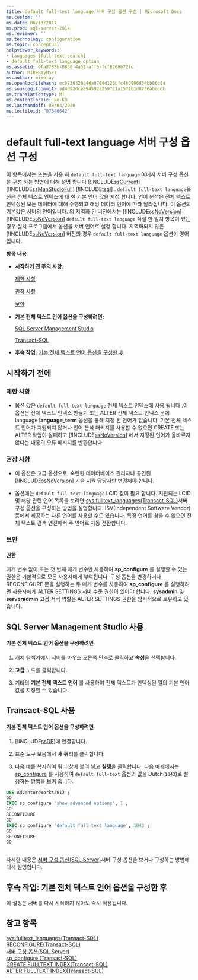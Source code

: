 ```yaml
---
title: default full-text language 서버 구성 옵션 구성 | Microsoft Docs
ms.custom: ''
ms.date: 06/13/2017
ms.prod: sql-server-2014
ms.reviewer: ''
ms.technology: configuration
ms.topic: conceptual
helpviewer_keywords:
- languages [full-text search]
- default full-text language option
ms.assetid: 0fa8785b-0830-4a52-aff5-fcf8268b72fc
author: MikeRayMSFT
ms.author: mikeray
ms.openlocfilehash: ec0736326a4da0708d125bfc480996d54bb86c8a
ms.sourcegitcommit: ad4d92dce894592a259721a1571b1d8736abacdb
ms.translationtype: MT
ms.contentlocale: ko-KR
ms.lasthandoff: 08/04/2020
ms.locfileid: "87646642"
---
```

# <a name="configure-the-default-full-text-language-server-configuration-option"></a>default full-text language 서버 구성 옵션 구성
  이 항목에서는 또는을 사용 하 `default full-text language` 여에서 서버 구성 옵션을 구성 하는 방법에 대해 설명 합니다 [!INCLUDE[ssCurrent](../../includes/sscurrent-md.md)] [!INCLUDE[ssManStudioFull](../../includes/ssmanstudiofull-md.md)] [!INCLUDE[tsql](../../includes/tsql-md.md)] . `default full-text language`옵션은 전체 텍스트 인덱스에 대 한 기본 언어 값을 지정 합니다. 언어 분석은 전체 텍스트 인덱싱된 모든 데이터에 대해 수행되고 해당 데이터 언어에 따라 달라집니다. 이 옵션의 기본값은 서버의 언어입니다. 의 지역화 된 버전에서는 [!INCLUDE[ssNoVersion](../../includes/ssnoversion-md.md)] [!INCLUDE[ssNoVersion](../../includes/ssnoversion-md.md)] `default full-text language` 적절 한 일치 항목이 있는 경우 설치 프로그램에서 옵션을 서버 언어로 설정 합니다. 지역화되지 않은 [!INCLUDE[ssNoVersion](../../includes/ssnoversion-md.md)] 버전의 경우 `default full-text language` 옵션이 영어입니다.  
  
 **항목 내용**  
  
-   **시작하기 전 주의 사항:**  
  
     [제한 사항](#Restrictions)  
  
     [권장 사항](#Recommendations)  
  
     [보안](#Security)  
  
-   **기본 전체 텍스트 언어 옵션을 구성하려면:**  
  
     [SQL Server Management Studio](#SSMSProcedure)  
  
     [Transact-SQL](#TsqlProcedure)  
  
-   **후속 작업:**  [기본 전체 텍스트 언어 옵션을 구성한 후](#FollowUp)  
  
##  <a name="before-you-begin"></a><a name="BeforeYouBegin"></a> 시작하기 전에  
  
###  <a name="limitations-and-restrictions"></a><a name="Restrictions"></a> 제한 사항  
  
-   옵션 값은 `default full-text language` 전체 텍스트 인덱스에 사용 됩니다 .이 옵션은 전체 텍스트 인덱스 만들기 또는 ALTER 전체 텍스트 인덱스 문에 language **language_term** 옵션을 통해 지정 된 언어가 없습니다. 기본 전체 텍스트 언어가 지원되지 않거나 언어 분석 패키지를 사용할 수 없으면 CREATE 또는 ALTER 작업이 실패하고 [!INCLUDE[ssNoVersion](../../includes/ssnoversion-md.md)] 에서 지정된 언어가 올바르지 않다는 내용의 오류 메시지를 반환합니다.  
  
###  <a name="recommendations"></a><a name="Recommendations"></a> 권장 사항  
  
-   이 옵션은 고급 옵션으로, 숙련된 데이터베이스 관리자나 공인된 [!INCLUDE[ssNoVersion](../../includes/ssnoversion-md.md)] 기술 지원 담당자만 변경해야 합니다.  
  
-   옵션에는 `default full-text language` LCID 값이 필요 합니다. 지원되는 LCID 및 해당 관련 언어 목록을 보려면 [sys.fulltext_languages&#40;Transact-SQL&#41;](/sql/relational-databases/system-catalog-views/sys-fulltext-languages-transact-sql)서버 구성 옵션을 구성하는 방법을 설명합니다. ISV(Independent Software Vendor) 등에서 제공하는 다른 언어를 사용할 수도 있습니다. 특정 언어를 찾을 수 없으면 전체 텍스트 검색 엔진에서 주 언어로 자동 전환합니다.  
  
###  <a name="security"></a><a name="Security"></a> 보안  
  
####  <a name="permissions"></a><a name="Permissions"></a> 권한  
 매개 변수 없이 또는 첫 번째 매개 변수만 사용하여 **sp_configure** 를 실행할 수 있는 권한은 기본적으로 모든 사용자에게 부여됩니다. 구성 옵션을 변경하거나 RECONFIGURE 문을 실행하는 두 매개 변수를 사용하여 **sp_configure** 를 실행하려면 사용자에게 ALTER SETTINGS 서버 수준 권한이 있어야 합니다. **sysadmin** 및 **serveradmin** 고정 서버 역할은 ALTER SETTINGS 권한을 암시적으로 보유하고 있습니다.  
  
##  <a name="using-sql-server-management-studio"></a><a name="SSMSProcedure"></a> SQL Server Management Studio 사용  
  
#### <a name="to-configure-the-default-full-text-language-option"></a>기본 전체 텍스트 언어 옵션을 구성하려면  
  
1.  개체 탐색기에서 서버를 마우스 오른쪽 단추로 클릭하고 **속성**을 선택합니다.  
  
2.  **고급** 노드를 클릭합니다.  
  
3.  기타의 **기본 전체 텍스트 언어** 를 사용하여 전체 텍스트가 인덱싱된 열의 기본 언어 값을 지정할 수 있습니다.  
  
##  <a name="using-transact-sql"></a><a name="TsqlProcedure"></a> Transact-SQL 사용  
  
#### <a name="to-configure-the-default-full-text-language-option"></a>기본 전체 텍스트 언어 옵션을 구성하려면  
  
1.  [!INCLUDE[ssDE](../../includes/ssde-md.md)]에 연결합니다.  
  
2.  표준 도구 모음에서 **새 쿼리**를 클릭합니다.  
  
3.  다음 예를 복사하여 쿼리 창에 붙여 넣고 **실행**을 클릭합니다. 다음 예제에서는 [sp_configure](/sql/relational-databases/system-stored-procedures/sp-configure-transact-sql) 를 사용하여 `default full-text` 옵션의 값을 Dutch(`1043`)로 설정하는 방법을 보여 줍니다.  
  
```sql  
USE AdventureWorks2012 ;  
GO  
EXEC sp_configure 'show advanced options', 1 ;  
GO  
RECONFIGURE  
GO  
EXEC sp_configure 'default full-text language', 1043 ;  
GO  
RECONFIGURE  
GO  
  
```  
  
 자세한 내용은 [서버 구성 옵션&#40;SQL Server&#41;](server-configuration-options-sql-server.md)서버 구성 옵션을 보거나 구성하는 방법에 대해 설명합니다.  
  
##  <a name="follow-up-after-you-configure-the-default-full-text-language-option"></a><a name="FollowUp"></a> 후속 작업: 기본 전체 텍스트 언어 옵션을 구성한 후  
 이 설정은 서버를 다시 시작하지 않아도 즉시 적용됩니다.  
  
## <a name="see-also"></a>참고 항목  
 [sys.fulltext_languages&#40;Transact-SQL&#41;](/sql/relational-databases/system-catalog-views/sys-fulltext-languages-transact-sql)   
 [RECONFIGURE&#40;Transact-SQL&#41;](/sql/t-sql/language-elements/reconfigure-transact-sql)   
 [서버 구성 옵션&#40;SQL Server&#41;](server-configuration-options-sql-server.md)   
 [sp_configure &#40;Transact-SQL&#41;](/sql/relational-databases/system-stored-procedures/sp-configure-transact-sql)   
 [CREATE FULLTEXT INDEX&#40;Transact-SQL&#41;](/sql/t-sql/statements/create-fulltext-index-transact-sql)   
 [ALTER FULLTEXT INDEX&#40;Transact-SQL&#41;](/sql/t-sql/statements/alter-fulltext-index-transact-sql)  
  
  
